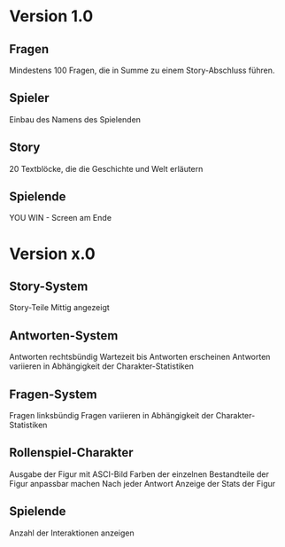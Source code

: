 # Version 1.0
## Fragen
Mindestens 100 Fragen, die in Summe zu einem Story-Abschluss führen.
## Spieler
Einbau des Namens des Spielenden
## Story
20 Textblöcke, die die Geschichte und Welt erläutern
## Spielende
YOU WIN - Screen am Ende



# Version x.0

## Story-System
Story-Teile
    Mittig angezeigt
    
## Antworten-System
Antworten rechtsbündig
Wartezeit bis Antworten erscheinen
Antworten variieren in Abhängigkeit der Charakter-Statistiken

## Fragen-System
Fragen linksbündig
Fragen variieren in Abhängigkeit der Charakter-Statistiken

## Rollenspiel-Charakter
Ausgabe der Figur mit ASCI-Bild
Farben der einzelnen Bestandteile der Figur anpassbar machen
Nach jeder Antwort Anzeige der Stats der Figur

## Spielende
Anzahl der Interaktionen anzeigen
